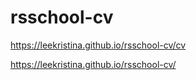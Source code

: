 # rsschool-cv

https://leekristina.github.io/rsschool-cv/cv

https://leekristina.github.io/rsschool-cv/
